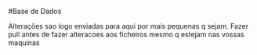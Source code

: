 #Base de Dados

Alterações sao logo enviadas para aqui por mais pequenas q sejam.
Fazer pull antes de fazer alteracoes aos ficheiros mesmo q estejam nas vossas maquinas
